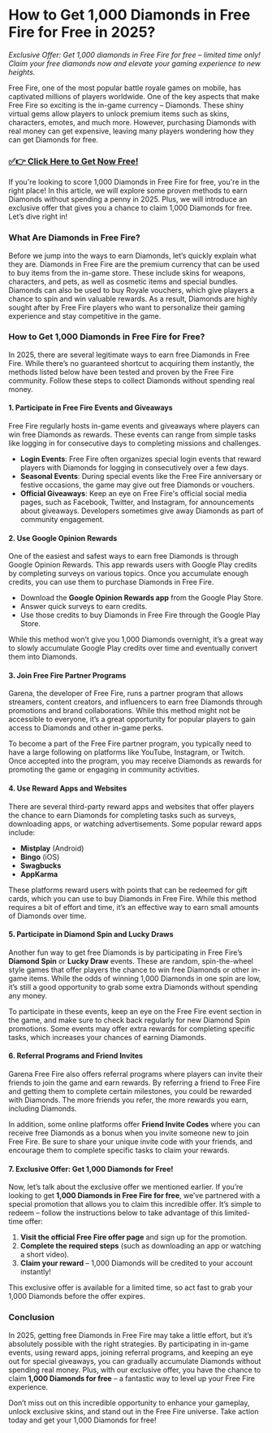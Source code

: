 # How to Get 1,000 Diamonds in Free Fire for Free in 2025?

*Exclusive Offer: Get 1,000 diamonds in Free Fire for free – limited time only! Claim your free diamonds now and elevate your gaming experience to new heights.*

Free Fire, one of the most popular battle royale games on mobile, has captivated millions of players worldwide. One of the key aspects that make Free Fire so exciting is the in-game currency – Diamonds. These shiny virtual gems allow players to unlock premium items such as skins, characters, emotes, and much more. However, purchasing Diamonds with real money can get expensive, leaving many players wondering how they can get Diamonds for free.

### [✅👉 Click Here to Get Now Free!](https://freerewardsxyz.blogspot.com/2025/03/garena-free-fire-max-redeem-codes.html)

If you're looking to score 1,000 Diamonds in Free Fire for free, you're in the right place! In this article, we will explore some proven methods to earn Diamonds without spending a penny in 2025. Plus, we will introduce an exclusive offer that gives you a chance to claim 1,000 Diamonds for free. Let’s dive right in!

### What Are Diamonds in Free Fire?

Before we jump into the ways to earn Diamonds, let’s quickly explain what they are. Diamonds in Free Fire are the premium currency that can be used to buy items from the in-game store. These include skins for weapons, characters, and pets, as well as cosmetic items and special bundles. Diamonds can also be used to buy Royale vouchers, which give players a chance to spin and win valuable rewards. As a result, Diamonds are highly sought after by Free Fire players who want to personalize their gaming experience and stay competitive in the game.

### How to Get 1,000 Diamonds in Free Fire for Free?

In 2025, there are several legitimate ways to earn free Diamonds in Free Fire. While there’s no guaranteed shortcut to acquiring them instantly, the methods listed below have been tested and proven by the Free Fire community. Follow these steps to collect Diamonds without spending real money.

#### 1. **Participate in Free Fire Events and Giveaways**

Free Fire regularly hosts in-game events and giveaways where players can win free Diamonds as rewards. These events can range from simple tasks like logging in for consecutive days to completing missions and challenges.

- **Login Events**: Free Fire often organizes special login events that reward players with Diamonds for logging in consecutively over a few days.
- **Seasonal Events**: During special events like the Free Fire anniversary or festive occasions, the game may give out free Diamonds or vouchers.
- **Official Giveaways**: Keep an eye on Free Fire's official social media pages, such as Facebook, Twitter, and Instagram, for announcements about giveaways. Developers sometimes give away Diamonds as part of community engagement.

#### 2. **Use Google Opinion Rewards**

One of the easiest and safest ways to earn free Diamonds is through Google Opinion Rewards. This app rewards users with Google Play credits by completing surveys on various topics. Once you accumulate enough credits, you can use them to purchase Diamonds in Free Fire.

- Download the **Google Opinion Rewards app** from the Google Play Store.
- Answer quick surveys to earn credits.
- Use those credits to buy Diamonds in Free Fire through the Google Play Store.

While this method won’t give you 1,000 Diamonds overnight, it’s a great way to slowly accumulate Google Play credits over time and eventually convert them into Diamonds.

#### 3. **Join Free Fire Partner Programs**

Garena, the developer of Free Fire, runs a partner program that allows streamers, content creators, and influencers to earn free Diamonds through promotions and brand collaborations. While this method might not be accessible to everyone, it’s a great opportunity for popular players to gain access to Diamonds and other in-game perks.

To become a part of the Free Fire partner program, you typically need to have a large following on platforms like YouTube, Instagram, or Twitch. Once accepted into the program, you may receive Diamonds as rewards for promoting the game or engaging in community activities.

#### 4. **Use Reward Apps and Websites**

There are several third-party reward apps and websites that offer players the chance to earn Diamonds for completing tasks such as surveys, downloading apps, or watching advertisements. Some popular reward apps include:

- **Mistplay** (Android)
- **Bingo** (iOS)
- **Swagbucks**
- **AppKarma**

These platforms reward users with points that can be redeemed for gift cards, which you can use to buy Diamonds in Free Fire. While this method requires a bit of effort and time, it’s an effective way to earn small amounts of Diamonds over time.

#### 5. **Participate in Diamond Spin and Lucky Draws**

Another fun way to get free Diamonds is by participating in Free Fire’s **Diamond Spin** or **Lucky Draw** events. These are random, spin-the-wheel style games that offer players the chance to win free Diamonds or other in-game items. While the odds of winning 1,000 Diamonds in one spin are low, it’s still a good opportunity to grab some extra Diamonds without spending any money.

To participate in these events, keep an eye on the Free Fire event section in the game, and make sure to check back regularly for new Diamond Spin promotions. Some events may offer extra rewards for completing specific tasks, which increases your chances of earning Diamonds.

#### 6. **Referral Programs and Friend Invites**

Garena Free Fire also offers referral programs where players can invite their friends to join the game and earn rewards. By referring a friend to Free Fire and getting them to complete certain milestones, you could be rewarded with Diamonds. The more friends you refer, the more rewards you earn, including Diamonds.

In addition, some online platforms offer **Friend Invite Codes** where you can receive free Diamonds as a bonus when you invite someone new to join Free Fire. Be sure to share your unique invite code with your friends, and encourage them to complete specific tasks to claim your rewards.

#### 7. **Exclusive Offer: Get 1,000 Diamonds for Free!**

Now, let’s talk about the exclusive offer we mentioned earlier. If you’re looking to get **1,000 Diamonds in Free Fire for free**, we’ve partnered with a special promotion that allows you to claim this incredible offer. It’s simple to redeem – follow the instructions below to take advantage of this limited-time offer:

1. **Visit the official Free Fire offer page** and sign up for the promotion.
2. **Complete the required steps** (such as downloading an app or watching a short video).
3. **Claim your reward** – 1,000 Diamonds will be credited to your account instantly!

This exclusive offer is available for a limited time, so act fast to grab your 1,000 Diamonds before the offer expires.

### Conclusion

In 2025, getting free Diamonds in Free Fire may take a little effort, but it’s absolutely possible with the right strategies. By participating in in-game events, using reward apps, joining referral programs, and keeping an eye out for special giveaways, you can gradually accumulate Diamonds without spending real money. Plus, with our exclusive offer, you have the chance to claim **1,000 Diamonds for free** – a fantastic way to level up your Free Fire experience.

Don’t miss out on this incredible opportunity to enhance your gameplay, unlock exclusive skins, and stand out in the Free Fire universe. Take action today and get your 1,000 Diamonds for free!

